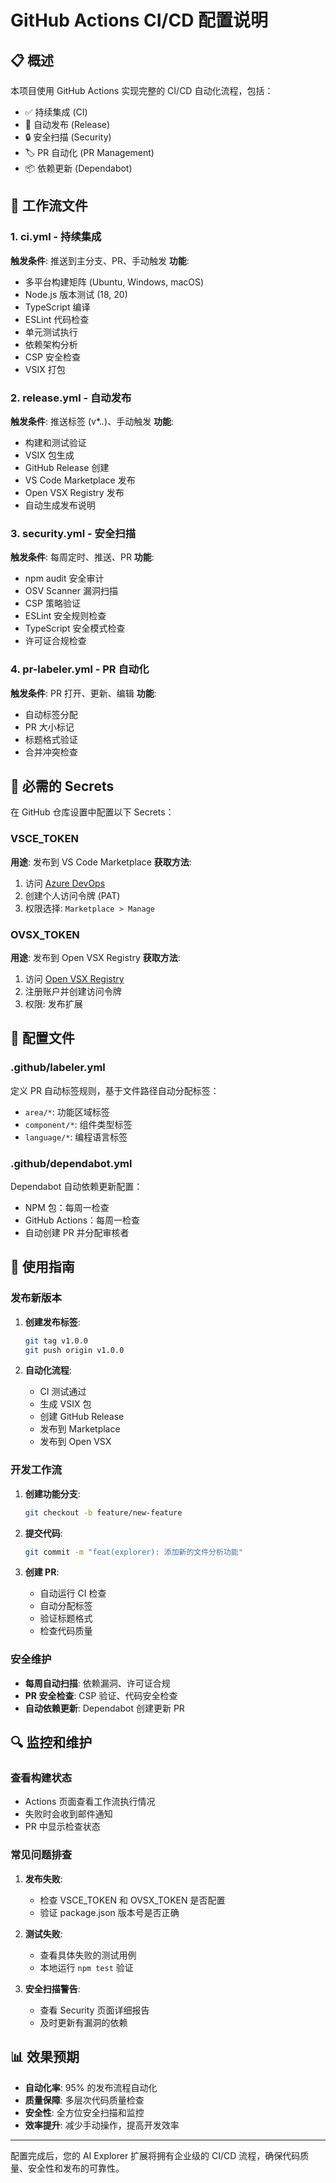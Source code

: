 # GitHub Actions CI/CD 配置说明

## 📋 概述

本项目使用 GitHub Actions 实现完整的 CI/CD 自动化流程，包括：
- ✅ 持续集成 (CI)
- 🚀 自动发布 (Release)
- 🔒 安全扫描 (Security)
- 🏷️ PR 自动化 (PR Management)
- 📦 依赖更新 (Dependabot)

## 🔧 工作流文件

### 1. ci.yml - 持续集成
**触发条件**: 推送到主分支、PR、手动触发
**功能**:
- 多平台构建矩阵 (Ubuntu, Windows, macOS)
- Node.js 版本测试 (18, 20)
- TypeScript 编译
- ESLint 代码检查
- 单元测试执行
- 依赖架构分析
- CSP 安全检查
- VSIX 打包

### 2. release.yml - 自动发布
**触发条件**: 推送标签 (v*.*.*)、手动触发
**功能**:
- 构建和测试验证
- VSIX 包生成
- GitHub Release 创建
- VS Code Marketplace 发布
- Open VSX Registry 发布
- 自动生成发布说明

### 3. security.yml - 安全扫描
**触发条件**: 每周定时、推送、PR
**功能**:
- npm audit 安全审计
- OSV Scanner 漏洞扫描
- CSP 策略验证
- ESLint 安全规则检查
- TypeScript 安全模式检查
- 许可证合规检查

### 4. pr-labeler.yml - PR 自动化
**触发条件**: PR 打开、更新、编辑
**功能**:
- 自动标签分配
- PR 大小标记
- 标题格式验证
- 合并冲突检查

## 🔑 必需的 Secrets

在 GitHub 仓库设置中配置以下 Secrets：

### VSCE_TOKEN
**用途**: 发布到 VS Code Marketplace
**获取方法**:
1. 访问 [Azure DevOps](https://dev.azure.com/)
2. 创建个人访问令牌 (PAT)
3. 权限选择: `Marketplace > Manage`

### OVSX_TOKEN  
**用途**: 发布到 Open VSX Registry
**获取方法**:
1. 访问 [Open VSX Registry](https://open-vsx.org/)
2. 注册账户并创建访问令牌
3. 权限: 发布扩展

## 📝 配置文件

### .github/labeler.yml
定义 PR 自动标签规则，基于文件路径自动分配标签：
- `area/*`: 功能区域标签
- `component/*`: 组件类型标签  
- `language/*`: 编程语言标签

### .github/dependabot.yml
Dependabot 自动依赖更新配置：
- NPM 包：每周一检查
- GitHub Actions：每周一检查
- 自动创建 PR 并分配审核者

## 🚀 使用指南

### 发布新版本

1. **创建发布标签**:
   ```bash
   git tag v1.0.0
   git push origin v1.0.0
   ```

2. **自动化流程**:
   - CI 测试通过
   - 生成 VSIX 包
   - 创建 GitHub Release
   - 发布到 Marketplace
   - 发布到 Open VSX

### 开发工作流

1. **创建功能分支**:
   ```bash
   git checkout -b feature/new-feature
   ```

2. **提交代码**:
   ```bash
   git commit -m "feat(explorer): 添加新的文件分析功能"
   ```

3. **创建 PR**:
   - 自动运行 CI 检查
   - 自动分配标签
   - 验证标题格式
   - 检查代码质量

### 安全维护

- **每周自动扫描**: 依赖漏洞、许可证合规
- **PR 安全检查**: CSP 验证、代码安全检查
- **自动依赖更新**: Dependabot 创建更新 PR

## 🔍 监控和维护

### 查看构建状态
- Actions 页面查看工作流执行情况
- 失败时会收到邮件通知
- PR 中显示检查状态

### 常见问题排查

1. **发布失败**:
   - 检查 VSCE_TOKEN 和 OVSX_TOKEN 是否配置
   - 验证 package.json 版本号是否正确

2. **测试失败**:
   - 查看具体失败的测试用例
   - 本地运行 `npm test` 验证

3. **安全扫描警告**:
   - 查看 Security 页面详细报告
   - 及时更新有漏洞的依赖

## 📊 效果预期

- **自动化率**: 95% 的发布流程自动化
- **质量保障**: 多层次代码质量检查
- **安全性**: 全方位安全扫描和监控
- **效率提升**: 减少手动操作，提高开发效率

---

配置完成后，您的 AI Explorer 扩展将拥有企业级的 CI/CD 流程，确保代码质量、安全性和发布的可靠性。